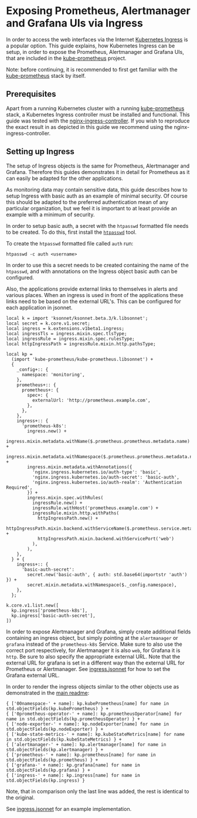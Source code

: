 # Exposing Prometheus, Alertmanager and Grafana UIs via Ingress

In order to access the web interfaces via the Internet [Kubernetes Ingress](https://kubernetes.io/docs/concepts/services-networking/ingress/) is a popular option. This guide explains, how Kubernetes Ingress can be setup, in order to expose the Prometheus, Alertmanager and Grafana UIs, that are included in the [kube-prometheus](https://github.com/coreos/kube-prometheus) project.

Note: before continuing, it is recommended to first get familiar with the [kube-prometheus](https://github.com/coreos/kube-prometheus) stack by itself.

## Prerequisites

Apart from a running Kubernetes cluster with a running [kube-prometheus](https://github.com/coreos/kube-prometheus) stack, a Kubernetes Ingress controller must be installed and functional. This guide was tested with the [nginx-ingress-controller](https://github.com/kubernetes/ingress-nginx). If you wish to reproduce the exact result in as depicted in this guide we recommend using the nginx-ingress-controller.

## Setting up Ingress

The setup of Ingress objects is the same for Prometheus, Alertmanager and Grafana. Therefore this guides demonstrates it in detail for Prometheus as it can easily be adapted for the other applications.

As monitoring data may contain sensitive data, this guide describes how to setup Ingress with basic auth as an example of minimal security. Of course this should be adapted to the preferred authentication mean of any particular organization, but we feel it is important to at least provide an example with a minimum of security.

In order to setup basic auth, a secret with the `htpasswd` formatted file needs to be created. To do this, first install the [`htpasswd`](https://httpd.apache.org/docs/2.4/programs/htpasswd.html) tool.

To create the `htpasswd` formatted file called `auth` run:

```
htpasswd -c auth <username>
```

In order to use this a secret needs to be created containing the name of the `htpasswd`, and with annotations on the Ingress object basic auth can be configured.

Also, the applications provide external links to themselves in alerts and various places. When an ingress is used in front of the applications these links need to be based on the external URL's. This can be configured for each application in jsonnet.

```jsonnet
local k = import 'ksonnet/ksonnet.beta.3/k.libsonnet';
local secret = k.core.v1.secret;
local ingress = k.extensions.v1beta1.ingress;
local ingressTls = ingress.mixin.spec.tlsType;
local ingressRule = ingress.mixin.spec.rulesType;
local httpIngressPath = ingressRule.mixin.http.pathsType;

local kp =
  (import 'kube-prometheus/kube-prometheus.libsonnet') +
  {
    _config+:: {
      namespace: 'monitoring',
    },
    prometheus+:: {
      prometheus+: {
        spec+: {
          externalUrl: 'http://prometheus.example.com',
        },
      },
    },
    ingress+:: {
      'prometheus-k8s':
        ingress.new() +
        ingress.mixin.metadata.withName($.prometheus.prometheus.metadata.name) +
        ingress.mixin.metadata.withNamespace($.prometheus.prometheus.metadata.namespace) +
        ingress.mixin.metadata.withAnnotations({
          'nginx.ingress.kubernetes.io/auth-type': 'basic',
          'nginx.ingress.kubernetes.io/auth-secret': 'basic-auth',
          'nginx.ingress.kubernetes.io/auth-realm': 'Authentication Required',
        }) +
        ingress.mixin.spec.withRules(
          ingressRule.new() +
          ingressRule.withHost('prometheus.example.com') +
          ingressRule.mixin.http.withPaths(
            httpIngressPath.new() +
            httpIngressPath.mixin.backend.withServiceName($.prometheus.service.metadata.name) +
            httpIngressPath.mixin.backend.withServicePort('web')
          ),
        ),
    },
  } + {
    ingress+:: {
      'basic-auth-secret':
        secret.new('basic-auth', { auth: std.base64(importstr 'auth') }) +
        secret.mixin.metadata.withNamespace($._config.namespace),
    },
  };

k.core.v1.list.new([
  kp.ingress['prometheus-k8s'],
  kp.ingress['basic-auth-secret'],
])
```

In order to expose Alertmanager and Grafana, simply create additional fields containing an ingress object, but simply pointing at the `alertmanager` or `grafana` instead of the `prometheus-k8s` Service. Make sure to also use the correct port respectively, for Alertmanager it is also `web`, for Grafana it is `http`. Be sure to also specify the appropriate external URL. Note that the external URL for grafana is set in a different way than the external URL for Prometheus or Alertmanager. See [ingress.jsonnet](../examples/ingress.jsonnet) for how to set the Grafana external URL.

In order to render the ingress objects similar to the other objects use as demonstrated in the [main readme](../README.md#usage):

```
{ ['00namespace-' + name]: kp.kubePrometheus[name] for name in std.objectFields(kp.kubePrometheus) } +
{ ['0prometheus-operator-' + name]: kp.prometheusOperator[name] for name in std.objectFields(kp.prometheusOperator) } +
{ ['node-exporter-' + name]: kp.nodeExporter[name] for name in std.objectFields(kp.nodeExporter) } +
{ ['kube-state-metrics-' + name]: kp.kubeStateMetrics[name] for name in std.objectFields(kp.kubeStateMetrics) } +
{ ['alertmanager-' + name]: kp.alertmanager[name] for name in std.objectFields(kp.alertmanager) } +
{ ['prometheus-' + name]: kp.prometheus[name] for name in std.objectFields(kp.prometheus) } +
{ ['grafana-' + name]: kp.grafana[name] for name in std.objectFields(kp.grafana) } +
{ ['ingress-' + name]: kp.ingress[name] for name in std.objectFields(kp.ingress) }
```

Note, that in comparison only the last line was added, the rest is identical to the original.

See [ingress.jsonnet](../examples/ingress.jsonnet) for an example implementation.
